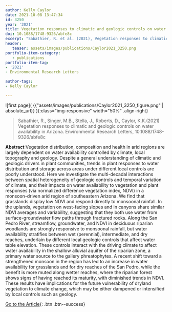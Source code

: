 ```yaml
---
author: Kelly Caylor
date: 2021-10-08 13:47:34
id: 3250
year: '2021'
title: Vegetation responses to climatic and geologic controls on water availability in Arizona
doi: 10.1088/1748-9326/abfe8c
excerpt: "Sabathier, R. et al. (2021), Vegetation responses to climatic and geologic controls on water availability in Arizona. Environmental Research Letters, doi:10.1088/1748-9326/abfe8c"
header:
   teaser: assets/images/publications/Caylor2021_3250.png
portfolio-item-category:
   - publications
portfolio-item-tag:
- '2021'
- Environmental Research Letters

author-tags:
- Kelly Caylor

---
```


![first page]( {{"assets/images/publications/Caylor2021_3250_figure.png" | absolute_url}} ){:class="img-responsive" width="50%" .align-right}


> Sabathier, R., Singer, M.B., Stella, J., Roberts, D., Caylor, K.K.(2021) Vegetation responses to climatic and geologic controls on water availability in Arizona. Environmental Research Letters,
10.1088/1748-9326/abfe8c


**Abstract**:Vegetation distribution, composition and health in arid regions are largely dependent on water availability controlled by climate, local topography and geology. Despite a general
understanding of climatic and geologic drivers in plant communities, trends in plant responses to water distribution and storage across areas under different local controls are poorly understood. Here we
investigate the multi-decadal interactions between spatial heterogeneity of geologic controls and temporal variation of climate, and their impacts on water availability to vegetation and plant responses
(via normalized difference vegetation index, NDVI) in a monsoon-driven arid region of southeastern Arizona. We find that grasslands display low NDVI and respond directly to monsoonal rainfall. In the
uplands, vegetation on west-facing slopes and in canyons share similar NDVI averages and variability, suggesting that they both use water from surface-groundwater flow paths through fractured rocks. Along
the San Pedro River, streamflow, groundwater, and NDVI in deciduous riparian woodlands are strongly responsive to monsoonal rainfall, but water availability stratifies between wet (perennial),
intermediate, and dry reaches, underlain by different local geologic controls that affect water table elevation. These controls interact with the driving climate to affect water availability in the
shallow alluvial aquifer of the riparian zone, a primary water source to the gallery phreatophytes. A recent shift toward a strengthened monsoon in the region has led to an increase in water availability
for grasslands and for dry reaches of the San Pedro, while the benefit is more muted along wetter reaches, where the riparian forest shows signs of having reached its maturity, with diminished trends in
NDVI. These results have implications for the future vulnerability of dryland vegetation to climate change, which may be either dampened or intensified by local controls such as geology.


[Go to the Article](https://www.doi.org/10.1088/1748-9326/abfe8c){: .btn .btn--success}